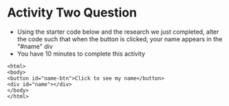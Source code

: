 # Activity Two Question
* Using the starter code below and the research we just completed, alter the code such that when the button is clicked, your name appears in the "#name" div
* You have 10 minutes to complete this activity

```
<html>
<body>
<button id="name-btn">Click to see my name</button>
<div id="name"></div>
</body>
</html>
```
